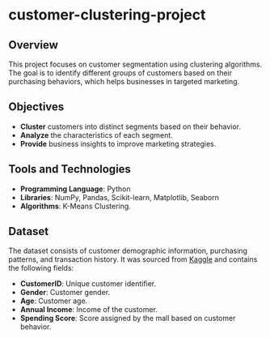 # customer-clustering-project

## Overview
This project focuses on customer segmentation using clustering algorithms. The goal is to identify different groups of customers based on their purchasing behaviors, which helps businesses in targeted marketing.

## Objectives
- **Cluster** customers into distinct segments based on their behavior.
- **Analyze** the characteristics of each segment.
- **Provide** business insights to improve marketing strategies.

## Tools and Technologies
- **Programming Language**: Python
- **Libraries**: NumPy, Pandas, Scikit-learn, Matplotlib, Seaborn
- **Algorithms**: K-Means Clustering.

## Dataset
The dataset consists of customer demographic information, purchasing patterns, and transaction history. It was sourced from [Kaggle](https://www.kaggle.com/datasets/zubairmustafa/shopping-mall-customer-segmentation-data) and contains the following fields:
- **CustomerID**: Unique customer identifier.
- **Gender**: Customer gender.
- **Age**: Customer age.
- **Annual Income**: Income of the customer.
- **Spending Score**: Score assigned by the mall based on customer behavior.

